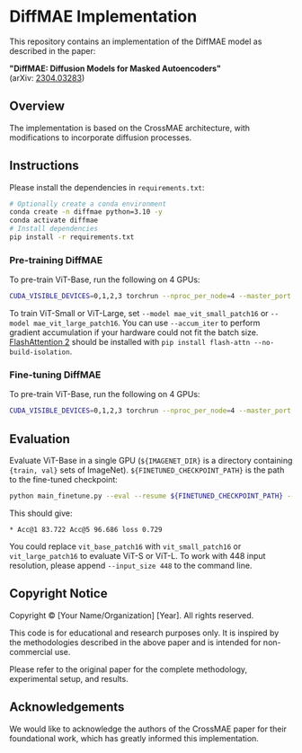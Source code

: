 # DiffMAE Implementation

This repository contains an implementation of the DiffMAE model as described in the paper:

**"DiffMAE: Diffusion Models for Masked Autoencoders"**  
(arXiv: [2304.03283](https://arxiv.org/pdf/2304.03283))

## Overview

The implementation is based on the CrossMAE architecture, with modifications to incorporate diffusion processes.

## Instructions
Please install the dependencies in `requirements.txt`:
```sh
# Optionally create a conda environment
conda create -n diffmae python=3.10 -y
conda activate diffmae
# Install dependencies
pip install -r requirements.txt
```

### Pre-training DiffMAE
To pre-train ViT-Base, run the following on 4 GPUs:
```sh
CUDA_VISIBLE_DEVICES=0,1,2,3 torchrun --nproc_per_node=4 --master_port 1234 main_pretrain.py --batch_size 1024 --model mae_vit_base_patch16 --norm_pix_loss --blr 1.5e-4 --weight_decay 0.05 --data_path ${IMAGENET_DIR} --num_workers 20 --enable_flash_attention2 --multi_epochs_dataloader --output_dir output/imagenet-diffmae-vitb-pretrain-wfm-mr0.75-dd12-ep1600 --cross_mae --weight_fm --decoder_depth 12 --mask_ratio 0.75 --epochs 1600 --warmup_epochs 40
```

To train ViT-Small or ViT-Large, set `--model mae_vit_small_patch16` or `--model mae_vit_large_patch16`. You can use `--accum_iter` to perform gradient accumulation if your hardware could not fit the batch size. [FlashAttention 2](https://github.com/Dao-AILab/flash-attention) should be installed with `pip install flash-attn --no-build-isolation`.

### Fine-tuning DiffMAE
To pre-train ViT-Base, run the following on 4 GPUs:
```sh
CUDA_VISIBLE_DEVICES=0,1,2,3 torchrun --nproc_per_node=4 --master_port 1234 main_finetune.py --batch_size 256 --model vit_base_patch16 --finetune output/imagenet-diffmae-vitb-pretrain-wfm-mr0.75-dd12-ep1600/checkpoint-1600.pth --epoch 100 --blr 5e-4 --layer_decay 0.65 --weight_decay 0.05 --drop_path 0.1 --reprob 0.25 --mixup 0.8 --cutmix 1.0 --dist_eval --data_path ${IMAGENET_DIR} --output_dir output/imagenet-diffmae-vitb-finetune-wfm-mr0.75-dd12-ep1600 --enable_flash_attention2 --multi_epochs_dataloader
```

## Evaluation
Evaluate ViT-Base in a single GPU (`${IMAGENET_DIR}` is a directory containing `{train, val}` sets of ImageNet). `${FINETUNED_CHECKPOINT_PATH}` is the path to the fine-tuned checkpoint:
```sh
python main_finetune.py --eval --resume ${FINETUNED_CHECKPOINT_PATH} --model vit_base_patch16 --batch_size 16 --data_path ${IMAGENET_DIR}
```
This should give:
```
* Acc@1 83.722 Acc@5 96.686 loss 0.729
```

You could replace `vit_base_patch16` with `vit_small_patch16` or `vit_large_patch16` to evaluate ViT-S or ViT-L. To work with 448 input resolution, please append `--input_size 448` to the command line.


## Copyright Notice

Copyright © [Your Name/Organization] [Year]. All rights reserved.

This code is for educational and research purposes only. It is inspired by the methodologies described in the above paper and is intended for non-commercial use.

Please refer to the original paper for the complete methodology, experimental setup, and results.

## Acknowledgements

We would like to acknowledge the authors of the CrossMAE paper for their foundational work, which has greatly informed this implementation.
